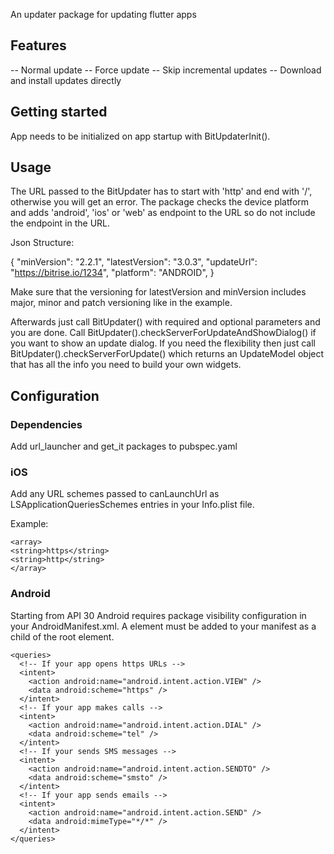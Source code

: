 
An updater package for updating flutter apps

## Features

-- Normal update
-- Force update
-- Skip incremental updates
-- Download and install updates directly

## Getting started

App needs to be initialized on app startup with BitUpdaterInit().

## Usage
The URL passed to the BitUpdater has to start with 'http' and end with '/', otherwise you will get an error.
The package checks the device platform and adds 'android', 'ios' or 'web' as endpoint to the URL so do not include the endpoint in the URL.

Json Structure:

{
"minVersion": "2.2.1",
"latestVersion": "3.0.3",
"updateUrl": "https://bitrise.io/1234",
"platform": "ANDROID",
}

Make sure that the versioning for latestVersion and minVersion includes major, minor and patch versioning like in the example.

Afterwards just call BitUpdater() with required and optional parameters and you are done.
Call BitUpdater().checkServerForUpdateAndShowDialog() if you want to show an update dialog.
If you need the flexibility then just call BitUpdater().checkServerForUpdate() which returns an UpdateModel
object that has all the info you need to build your own widgets.

## Configuration

### Dependencies

Add url_launcher and get_it  packages to pubspec.yaml

### iOS

Add any URL schemes passed to canLaunchUrl as LSApplicationQueriesSchemes entries in your Info.plist file.

Example:

``` <key>LSApplicationQueriesSchemes</key>
<array>
<string>https</string>
<string>http</string>
</array>
```

### Android

Starting from API 30 Android requires package visibility configuration 
in your AndroidManifest.xml.
A <queries> element must be added to your manifest as a child of the root element.

```
<queries>
  <!-- If your app opens https URLs -->
  <intent>
    <action android:name="android.intent.action.VIEW" />
    <data android:scheme="https" />
  </intent>
  <!-- If your app makes calls -->
  <intent>
    <action android:name="android.intent.action.DIAL" />
    <data android:scheme="tel" />
  </intent>
  <!-- If your sends SMS messages -->
  <intent>
    <action android:name="android.intent.action.SENDTO" />
    <data android:scheme="smsto" />
  </intent>
  <!-- If your app sends emails -->
  <intent>
    <action android:name="android.intent.action.SEND" />
    <data android:mimeType="*/*" />
  </intent>
</queries>
```
